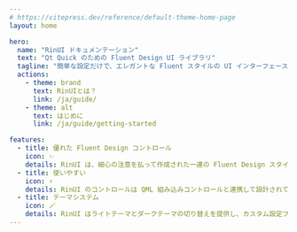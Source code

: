 ```yaml
---
# https://vitepress.dev/reference/default-theme-home-page
layout: home

hero:
  name: "RinUI ドキュメンテーション"
  text: "Qt Quick のための Fluent Design UI ライブラリ"
  tagline: "簡単な設定だけで、エレガントな Fluent スタイルの UI インターフェースを迅速に開発できます。"
  actions:
    - theme: brand
      text: RinUIとは？
      link: /ja/guide/
    - theme: alt
      text: はじめに
      link: /ja/guide/getting-started

features:
  - title: 優れた Fluent Design コントロール
    icon: ✨
    details: RinUI は、細心の注意を払って作成された一連の Fluent Design スタイルのコントロールを提供します。
  - title: 使いやすい
    icon: ⚡
    details: RinUI のコントロールは QML 組み込みコントロールと連携して設計されています。簡単な設定だけで、エレガントな Fluent スタイルの UI インターフェースを迅速に開発できます。
  - title: テーマシステム
    icon: 🪄
    details: RinUI はライトテーマとダークテーマの切り替えを提供し、カスタム設定ファイルもサポートしています（改善予定）。
---
```

